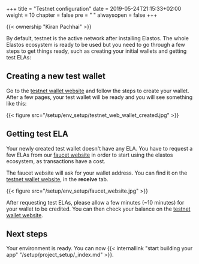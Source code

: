 +++
title = "Testnet configuration"
date = 2019-05-24T21:15:33+02:00
weight = 10
chapter = false
pre = "<i class='fa ela-page'></i> "
alwaysopen = false
+++ 

{{< ownership "Kiran Pachhai" >}}

By default, testnet is the active network after installing Elastos. The whole Elastos ecosystem is ready to be used but you need to go through a few steps to get things ready, such as creating your initial wallets and getting test ELAs:

## Creating a new test wallet

Go to the <a href="https://wallet-beta.elastos.org/">testnet wallet website</a> and follow the steps to create your wallet. After a few pages, your test wallet will be ready and you will see something like this:

{{< figure src="/setup/env_setup/testnet_web_wallet_created.jpg" >}}

## Getting test ELA

Your newly created test wallet doesn't have any ELA. You have to request a few ELAs from our <a href="https://faucet.elastos.org/">faucet website</a> in order to start using the elastos ecosystem, as transactions have a cost.

The faucet website will ask for your wallet address. You can find it on the <a href="https://wallet-beta.elastos.org/">testnet wallet website</a>, in the **receive** tab.

{{< figure src="/setup/env_setup/faucet_website.jpg" >}}

After requesting test ELAs, please allow a few minutes (~10 minutes) for your  wallet to be credited. You can then check your balance on the <a href="https://wallet-beta.elastos.org/">testnet wallet website</a>.

## Next steps

Your environment is ready. You can now {{< internallink "start building your app" "/setup/project_setup/_index.md" >}}.